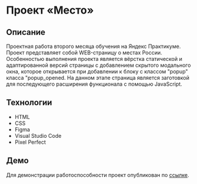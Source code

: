 # Проект «Место»

**Описание**
---
Проектная работа второго месяца обучения на Яндекс Практикуме. Проект представляет собой WEB-страницу о местах России. Особенностью выполнения проекта является вёрстка статической и адаптированной версий страницы с добавлением скрытого модального окна, которое открывается при добавлении к блоку с классом "popup" класса "popup_opened. На данном этапе страница является заготовкой для последующего расширения функционала с помощью JavaScript.

**Технологии**
---
* HTML
* CSS
* Figma
* Visual Studio Code
* Pixel Perfect

**Демо**
---
Для демонстрации работоспособности проект опубликован по [ссылке](https://neh0chy.github.io/mesto-project/index.html).